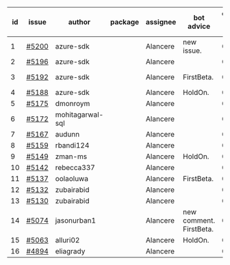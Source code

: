 | id | issue | author | package | assignee | bot advice | created date of issue | target release date | date from target |
| ------ | ------ | ------ | ------ | ------ | ------ | ------ | ------ | :-----: |
| 1 | [#5200](https://github.com/Azure/sdk-release-request/issues/5200) | azure-sdk |  | Alancere | new issue. | 05-14 | 06-21 |  |
| 2 | [#5196](https://github.com/Azure/sdk-release-request/issues/5196) | azure-sdk |  | Alancere |  | 05-09 | 05-24 |  |
| 3 | [#5192](https://github.com/Azure/sdk-release-request/issues/5192) | azure-sdk |  | Alancere | FirstBeta. | 05-09 | fail to get. |  |
| 4 | [#5188](https://github.com/Azure/sdk-release-request/issues/5188) | azure-sdk |  | Alancere | HoldOn. | 05-08 | 05-24 |  |
| 5 | [#5175](https://github.com/Azure/sdk-release-request/issues/5175) | dmonroym |  | Alancere |  | 04-30 | 05-24 |  |
| 6 | [#5172](https://github.com/Azure/sdk-release-request/issues/5172) | mohitagarwal-sql |  | Alancere |  | 04-30 | 05-24 |  |
| 7 | [#5167](https://github.com/Azure/sdk-release-request/issues/5167) | audunn |  | Alancere |  | 04-29 | 05-24 |  |
| 8 | [#5159](https://github.com/Azure/sdk-release-request/issues/5159) | rbandi124 |  | Alancere |  | 04-24 | 05-24 |  |
| 9 | [#5149](https://github.com/Azure/sdk-release-request/issues/5149) | zman-ms |  | Alancere | HoldOn. | 04-24 | 05-24 |  |
| 10 | [#5142](https://github.com/Azure/sdk-release-request/issues/5142) | rebecca337 |  | Alancere |  | 04-23 | 05-24 |  |
| 11 | [#5137](https://github.com/Azure/sdk-release-request/issues/5137) | oolaoluwa |  | Alancere | FirstBeta. | 04-16 | 05-24 |  |
| 12 | [#5132](https://github.com/Azure/sdk-release-request/issues/5132) | zubairabid |  | Alancere |  | 04-12 | 05-24 |  |
| 13 | [#5130](https://github.com/Azure/sdk-release-request/issues/5130) | zubairabid |  | Alancere |  | 04-12 | 05-24 |  |
| 14 | [#5074](https://github.com/Azure/sdk-release-request/issues/5074) | jasonurban1 |  | Alancere | new comment. FirstBeta. | 03-22 | 05-24 |  |
| 15 | [#5063](https://github.com/Azure/sdk-release-request/issues/5063) | alluri02 |  | Alancere | HoldOn. | 03-20 | 05-24 |  |
| 16 | [#4894](https://github.com/Azure/sdk-release-request/issues/4894) | eliagrady |  | Alancere |  | 01-18 | 04-26 |  |
